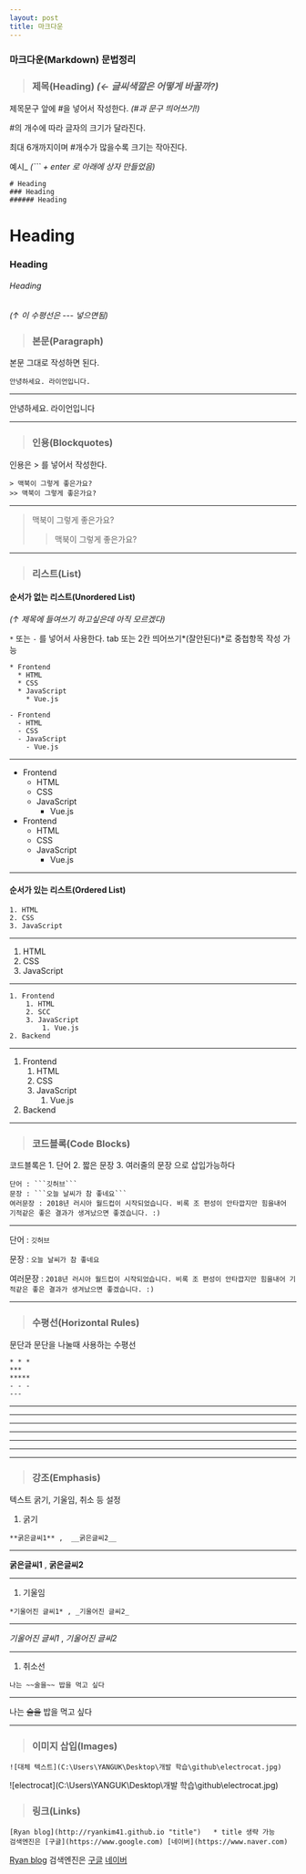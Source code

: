 ```yaml
---
layout: post
title: 마크다운
---
```


### 마크다운(Markdown) 문법정리

> ### 제목(Heading)       *(← 글씨색깔은 어떻게 바꿀까?)*

제목문구 앞에 #을 넣어서 작성한다. *(#과 문구 띄어쓰기!)*

#의 개수에 따라 글자의 크기가 달라진다.

최대 6개까지이며 #개수가 많을수록 크기는 작아진다.

예시_ *(``` + enter 로 아래에 상자 만들었음)*

```
# Heading
### Heading
###### Heading
```
# Heading
### Heading
###### Heading



*(↑ 이 수평선은 --- 넣으면됨)*



> ### 본문(Paragraph)

본문 그대로 작성하면 된다.

```
안녕하세요. 라이언입니다.
```

------

안녕하세요. 라이언입니다

------



> ### 인용(Blockquotes)

인용은 > 를 넣어서 작성한다.

```
> 맥북이 그렇게 좋은가요? 
>> 맥북이 그렇게 좋은가요?
```

------

> 맥북이 그렇게 좋은가요?
>
> > 맥북이 그렇게 좋은가요?

------



> ### 리스트(List)

#### 순서가 없는 리스트(Unordered List)

*(↑ 제목에 들여쓰기 하고싶은데 아직 모르겠다)*

```*``` 또는 ```-``` 를 넣어서 사용한다.  tab 또는 2칸 띄어쓰기*(잘안된다)*로 중첩항목 작성 가능

```
* Frontend
  * HTML
  * CSS
  * JavaScript
    * Vue.js
     
- Frontend
  - HTML
  - CSS
  - JavaScript
    - Vue.js
```

------

- Frontend
  - HTML
  - CSS
  - JavaScript
    - Vue.js
- Frontend
  - HTML
  - CSS
  - JavaScript
    - Vue.js

------

#### 순서가 있는 리스트(Ordered List)

```
1. HTML
2. CSS
3. JavaScript
```

------

1. HTML
2. CSS
3. JavaScript

------

```
1. Frontend
	1. HTML
	2. SCC
	3. JavaScript
		1. Vue.js
2. Backend
```

------

1. Frontend
   1. HTML
   2. CSS
   3. JavaScript
      1. Vue.js
2. Backend

------

> ### 코드블록(Code Blocks)

코드블록은 1. 단어 2. 짧은 문장 3. 여러줄의 문장 으로 삽입가능하다

```
단어 : ```깃허브```
문장 : ```오늘 날씨가 참 좋네요```
여러문장 : 2018년 러시아 월드컵이 시작되었습니다. 비록 조 편성이 안타깝지만 힘을내어 기적같은 좋은 결과가 생겨났으면 좋겠습니다. :)
```

------

단어 : ```깃허브```

문장 : ```오늘 날씨가 참 좋네요```

여러문장 : ```2018년 러시아 월드컵이 시작되었습니다. 비록 조 편성이 안타깝지만 힘을내어 기적같은 좋은 결과가 생겨났으면 좋겠습니다. :)  ```

------

> ### 수평선(Horizontal Rules)

문단과 문단을 나눌때 사용하는 수평선

```
* * *
***
*****
- - -
---
```

------

------

------

------

------

------

------

> ### 강조(Emphasis)

텍스트 굵기, 기울임, 취소 등 설정

1. 굵기

```
**굵은글씨1** ,  __굵은글씨2__
```

------

**굵은글씨1**  ,  __굵은글씨2__

------

1. 기울임

```
*기울어진 글씨1* , _기울어진 글씨2_
```

------

*기울어진 글씨1* , _기울어진 글씨2_

------

1. 취소선

```
나는 ~~술을~~ 밥을 먹고 싶다
```

------

나는 ~~술을~~ 밥을 먹고 싶다

------

> ### 이미지 삽입(Images)

```
![대체 텍스트](C:\Users\YANGUK\Desktop\개발 학습\github\electrocat.jpg)
```

![electrocat](C:\Users\YANGUK\Desktop\개발 학습\github\electrocat.jpg)

> ### 링크(Links)

```
[Ryan blog](http://ryankim41.github.io "title")   * title 생략 가능
검색엔진은 [구글](https://www.google.com) [네이버](https://www.naver.com)
```

[Ryan blog](http://ryankim41.github.io "title")
검색엔진은 [구글](https://www.google.com) [네이버](https://www.naver.com)
